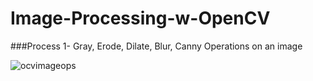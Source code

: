 # Image-Processing-w-OpenCV

###Process 1- Gray, Erode, Dilate, Blur, Canny Operations on an image

![ocvimageops](https://user-images.githubusercontent.com/53258721/93020344-22e57380-f5e5-11ea-9c5a-968c50f77ebf.JPG)


